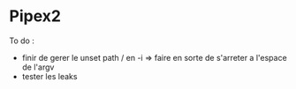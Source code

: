 # Pipex2
To do :
- finir de gerer le unset path / en -i => faire en sorte de s'arreter a l'espace de l'argv
- tester les leaks
